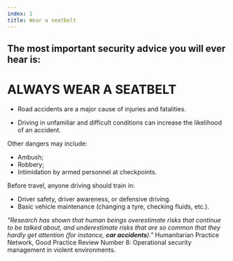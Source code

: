```yaml
---
index: 1
title: Wear a seatbelt
---
```

## The most important security advice you will ever hear is: 

# ALWAYS WEAR A SEATBELT

*	Road accidents are a major cause of injuries and fatalities. 

*	Driving in unfamiliar and difficult conditions can increase the likelihood of an accident. 

Other dangers may include: 

*	Ambush;
*	Robbery;
*	Intimidation by armed personnel at checkpoints. 

Before travel, anyone driving should train in: 

*	Driver safety, driver awareness, or defensive driving.
*	Basic vehicle maintenance (changing a tyre, checking fluids, etc.).

*"Research has shown that human beings overestimate risks that continue to be talked about, and underestimate risks that are so common that they hardly get attention (for instance, **car accidents**)."* Humanitarian Practice Network, Good Practice Review Number 8: Operational security management in violent environments.